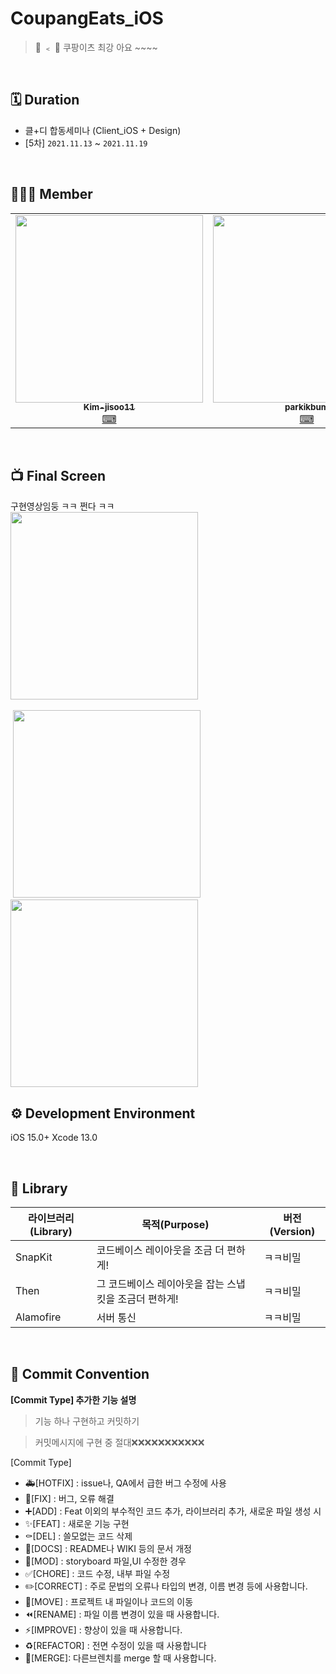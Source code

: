 # CoupangEats_iOS
> 🚀 ﹤ 🍎 쿠팡이츠 최강 아요 ~~~~

<br>

## 🗓 Duration

- 클+디 합동세미나 (Client_iOS + Design)
- [5차] `2021.11.13` ~ `2021.11.19`

<br>


## 👨‍👩‍👦 Member

<table>
  <tr>
    <td align="center"><a href="https://github.com/Kim-jisoo11"><img src="https://user-images.githubusercontent.com/75469131/141610604-148269a0-6332-420c-9e71-73d1407d30d1.png" width="300px;" alt=""/><br /><sub size="100px"><b>Kim-jisoo11</b></sub></a><br /><a href="https://github.com/SOPT-29th-Joint-Seminar-4/CoupangEats_iOS/commits?author=Kim-jisoo11" title="Code">⌨</a></td>
    <td align="center"><a href="https://github.com/parkikbum"><img src="https://user-images.githubusercontent.com/75469131/141610601-be775b84-8aba-4810-bf97-9238557d1ec1.png" width="300px;" alt=""/><br /><sub><b>parkikbum</b></sub></a><br /><a href="https://github.com/SOPT-29th-Joint-Seminar-4/CoupangEats_iOS/commits?author=parkikbum" title="Code">⌨</a></td>
    <td align="center"><a href="https://github.com/seondal"><img src="https://user-images.githubusercontent.com/75469131/141610823-e3bbae30-3cf4-475d-8e1f-1df2ad1cd4b4.png" width="300px;" alt=""/><br /><sub><b>seondal</b></sub></a><br /><a href="https://github.com/SOPT-29th-Joint-Seminar-4/CoupangEats_iOS/commits?author=seondal" title="Code">⌨</a></td>
  </tr>
</table>

<br>

## 📺 Final Screen

구현영상임둥 ㅋㅋ 쩐다 ㅋㅋ
<br>
<img src = "https://user-images.githubusercontent.com/63863135/143546679-730a96d9-c61a-4923-98b5-a812617d9221.gif" width = "300px;" alt =""/>
<br>
<br>
&nbsp;<img src="https://user-images.githubusercontent.com/63863135/143547141-141f629d-1691-4918-bea1-14590151aad5.png" width="300px;" alt=""/> 
&nbsp;<img src="https://user-images.githubusercontent.com/63863135/143546819-5a0b2248-9e0a-4e4e-803b-e3325dbe4ed0.png" width="300px;" alt=""/>
<br>


## ⚙️ Development Environment
iOS 15.0+
Xcode 13.0 

<br>

## 📄 Library
|라이브러리(Library)|목적(Purpose)|버전(Version)|
|-|-|-|
|SnapKit|코드베이스 레이아웃을 조금 더 편하게! |ㅋㅋ비밀|
|Then|그 코드베이스 레이아웃을 잡는 스냅킷을 조금더 편하게!|ㅋㅋ비밀|
|Alamofire|서버 통신|ㅋㅋ비밀|

<br>

## 💬 Commit Convention

**[Commit Type] 추가한 기능 설명**

> 기능 하나 구현하고 커밋하기

> 커밋메시지에 구현 중 절대❌❌❌❌❌❌❌❌❌❌❌

[Commit Type]

* 🚑️[HOTFIX] : issue나, QA에서 급한 버그 수정에 사용
* 🔨[FIX] : 버그, 오류 해결
* ➕[ADD] : Feat 이외의 부수적인 코드 추가, 라이브러리 추가, 새로운 파일 생성 시
* ✨[FEAT] : 새로운 기능 구현
* ⚰️[DEL] : 쓸모없는 코드 삭제
* 📝[DOCS] : README나 WIKI 등의 문서 개정
* 💄[MOD] : storyboard 파일,UI 수정한 경우
* ✅[CHORE] : 코드 수정, 내부 파일 수정
* ✏️[CORRECT] : 주로 문법의 오류나 타입의 변경, 이름 변경 등에 사용합니다.
* 🚚[MOVE] : 프로젝트 내 파일이나 코드의 이동
* ⏪️[RENAME] : 파일 이름 변경이 있을 때 사용합니다.
* ⚡️[IMPROVE] : 향상이 있을 때 사용합니다.
* ♻️[REFACTOR] : 전면 수정이 있을 때 사용합니다
* 🔀[MERGE]: 다른브렌치를 merge 할 때 사용합니다.
